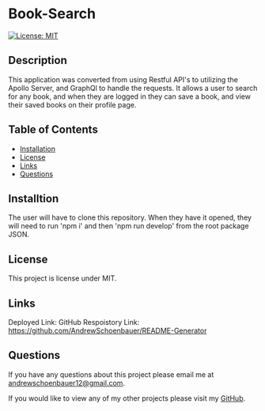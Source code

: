 # Book-Search
  [![License: MIT](https://img.shields.io/badge/License-MIT-yellow.svg)](https://opensource.org/licenses/MIT)
  
  ## **Description**
  This application was converted from using Restful API's to utilizing the Apollo Server, and GraphQl to handle the requests. It allows a user to search for any book, and when they are logged in they can save a book, and view their saved books on their profile page. 

  ## **Table of Contents**
  - [Installation](#installation)
  - [License](#license)
  - [Links](#links)
  - [Questions](#questions)

  ## **Installtion**
 The user will have to clone this repository. When they have it opened, they will need to run 'npm i' and then 'npm run develop' from the root package JSON. 


  ## **License**
This project is license under MIT.

## **Links**
Deployed Link: 
GitHub Respoistory Link: https://github.com/AndrewSchoenbauer/README-Generator
## **Questions**
If you have any questions about this project please email me at andrewschoenbauer12@gmail.com. 

If you would like to view any of my other projects please visit my [GitHub](https://github.com/AndrewSchoenbauer).


